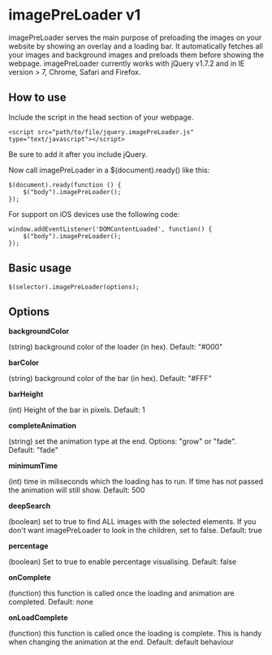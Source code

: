 imagePreLoader v1
==============

imagePreLoader serves the main purpose of preloading the images on your website by showing an overlay and a loading bar. It automatically fetches all your images and background images and preloads them before showing the webpage.
imagePreLoader currently works with jQuery v1.7.2 and in IE version > 7, Chrome, Safari and Firefox.


How to use
----------

Include the script in the head section of your webpage.

	<script src="path/to/file/jquery.imagePreLoader.js" type="text/javascript"></script>

Be sure to add it after you include jQuery.

Now call imagePreLoader in a $(document).ready() like this:

	$(document).ready(function () {
		$("body").imagePreLoader();
	});
	
For support on iOS devices use the following code:

	window.addEventListener('DOMContentLoaded', function() {
		$("body").imagePreLoader();
	});

Basic usage
-----------

    $(selector).imagePreLoader(options);
	
Options
-------

**backgroundColor**

(string) background color of the loader (in hex).
Default: "#000"
	
**barColor**

(string) background color of the bar (in hex).
Default: "#FFF"

**barHeight**

(int) Height of the bar in pixels.
Default: 1

**completeAnimation**

(string) set the animation type at the end. Options: "grow" or "fade".
Default: "fade"

**minimumTime**

(int) time in miliseconds which the loading has to run. If time has not passed the animation will still show.
Default: 500

**deepSearch**

(boolean) set to true to find ALL images with the selected elements. If you don't want imagePreLoader to look in the children, set to false.
Default: true
	
**percentage**

(boolean) Set to true to enable percentage visualising.
Default: false

**onComplete**

(function) this function is called once the loading and animation are completed.
Default: none

**onLoadComplete**

(function) this function is called once the loading is complete. This is handy when changing the animation at the end.
Default: default behaviour
